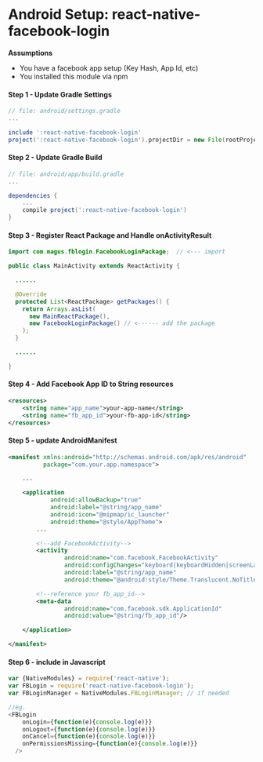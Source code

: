# Android Setup: react-native-facebook-login

**Assumptions**
- You have a facebook app setup (Key Hash, App Id, etc)
- You installed this module via npm

#### Step 1 - Update Gradle Settings

```gradle
// file: android/settings.gradle
...

include ':react-native-facebook-login'
project(':react-native-facebook-login').projectDir = new File(rootProject.projectDir, '../node_modules/react-native-facebook-login/android')
```

#### Step 2 - Update Gradle Build

```gradle
// file: android/app/build.gradle
...

dependencies {
    ...
    compile project(':react-native-facebook-login')
}
```

#### Step 3 - Register React Package and Handle onActivityResult

```java
import com.magus.fblogin.FacebookLoginPackage;  // <--- import

public class MainActivity extends ReactActivity {

  ......

  @Override
  protected List<ReactPackage> getPackages() {
    return Arrays.asList(
      new MainReactPackage(),
      new FacebookLoginPackage() // <------ add the package
    );
  }

  ......

}
```

#### Step 4 - Add Facebook App ID to String resources

```xml
<resources>
    <string name="app_name">your-app-name</string>
    <string name="fb_app_id">your-fb-app-id</string>
</resources>
```

#### Step 5 - update AndroidManifest

```xml
<manifest xmlns:android="http://schemas.android.com/apk/res/android"
          package="com.your.app.namespace">

    ...

    <application
            android:allowBackup="true"
            android:label="@string/app_name"
            android:icon="@mipmap/ic_launcher"
            android:theme="@style/AppTheme">
        ...

        <!--add FacebookActivity-->
        <activity
                android:name="com.facebook.FacebookActivity"
                android:configChanges="keyboard|keyboardHidden|screenLayout|screenSize|orientation"
                android:label="@string/app_name"
                android:theme="@android:style/Theme.Translucent.NoTitleBar"/>

        <!--reference your fb_app_id-->
        <meta-data
                android:name="com.facebook.sdk.ApplicationId"
                android:value="@string/fb_app_id"/>

    </application>

</manifest>
```

#### Step 6 - include in Javascript

```js
var {NativeModules} = require('react-native');
var FBLogin = require('react-native-facebook-login');
var FBLoginManager = NativeModules.FBLoginManager; // if needed

//eg.
<FBLogin
    onLogin={function(e){console.log(e)}}
    onLogout={function(e){console.log(e)}}
    onCancel={function(e){console.log(e)}}
    onPermissionsMissing={function(e){console.log(e)}}
  />
```
